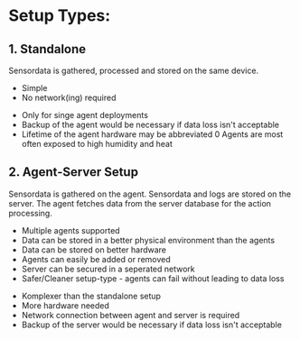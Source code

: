 # Setup Types:

## 1. Standalone
Sensordata is gathered, processed and stored on the same device.

+ Simple
+ No network(ing) required
- Only for singe agent deployments
- Backup of the agent would be necessary if data loss isn't acceptable
- Lifetime of the agent hardware may be abbreviated
0 Agents are most often exposed to high humidity and heat

## 2. Agent-Server Setup
Sensordata is gathered on the agent.
Sensordata and logs are stored on the server.
The agent fetches data from the server database for the action processing.

+ Multiple agents supported
+ Data can be stored in a better physical environment than the agents
+ Data can be stored on better hardware
+ Agents can easily be added or removed
+ Server can be secured in a seperated network
+ Safer/Cleaner setup-type - agents can fail without leading to data loss
- Komplexer than the standalone setup
- More hardware needed
- Network connection between agent and server is required
- Backup of the server would be necessary if data loss isn't acceptable
